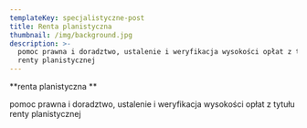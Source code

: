 ```yaml
---
templateKey: specjalistyczne-post
title: Renta planistyczna
thumbnail: /img/background.jpg
description: >-
  pomoc prawna i doradztwo, ustalenie i weryfikacja wysokości opłat z tytułu
  renty planistycznej
---
```

**renta planistyczna**

pomoc prawna i doradztwo, ustalenie i weryfikacja wysokości opłat z tytułu renty planistycznej
